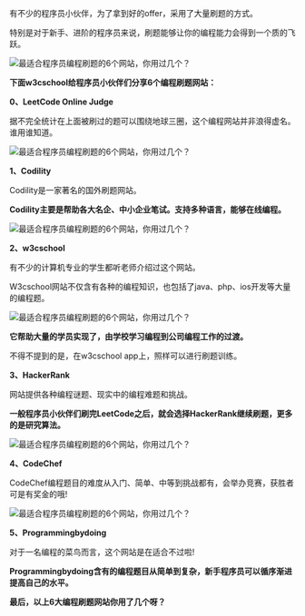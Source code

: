 有不少的程序员小伙伴，为了拿到好的offer，采用了大量刷题的方式。

特别是对于新手、进阶的程序员来说，刷题能够让你的编程能力会得到一个质的飞跃。

![最适合程序员编程刷题的6个网站，你用过几个？](http://p9.pstatp.com/large/438300015a4f84d8bc8a)

**下面w3cschool给程序员小伙伴们分享6个编程刷题网站：**

**0、LeetCode Online Judge**

据不完全统计在上面被刷过的题可以围绕地球三圈，这个编程网站并非浪得虚名。谁用谁知道。

![最适合程序员编程刷题的6个网站，你用过几个？](http://p1.pstatp.com/large/4383000160897df14c1f)

**1、Codility**

Codility是一家著名的国外刷题网站。

**Codility主要是帮助各大名企、中小企业笔试。支持多种语言，能够在线编程。**

![最适合程序员编程刷题的6个网站，你用过几个？](http://p3.pstatp.com/large/43800002cd16fd6f27eb)

**2、w3cschool**

有不少的计算机专业的学生都听老师介绍过这个网站。

W3cschool网站不仅含有各种的编程知识，也包括了java、php、ios开发等大量的编程题。

![最适合程序员编程刷题的6个网站，你用过几个？](http://p3.pstatp.com/large/437f0002d551d0bb0ecd)

**它帮助大量的学员实现了，由学校学习编程到公司编程工作的过渡。**

不得不提到的是，在w3cschool app上，照样可以进行刷题训练。

**3、HackerRank**

网站提供各种编程谜题、现实中的编程难题和挑战。

**一般程序员小伙伴们刷完LeetCode之后，就会选择HackerRank继续刷题，更多的是研究算法。**

![最适合程序员编程刷题的6个网站，你用过几个？](http://p3.pstatp.com/large/438300015987b418baff)

**4、CodeChef**

CodeChef编程题目的难度从入门、简单、中等到挑战都有，会举办竞赛，获胜者可是有奖金的哦!

![最适合程序员编程刷题的6个网站，你用过几个？](http://p1.pstatp.com/large/437c0003084a64ce8768)

**5、Programmingbydoing**

对于一名编程的菜鸟而言，这个网站是在适合不过啦!

**Programmingbydoing含有的编程题目从简单到复杂，新手程序员可以循序渐进提高自己的水平。**

**最后，以上6大编程刷题网站你用了几个呀？**
